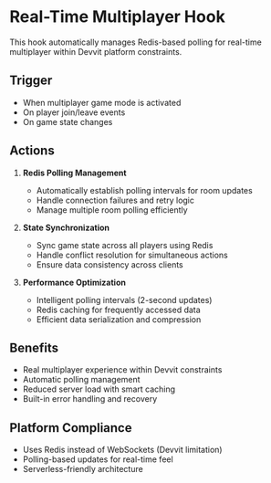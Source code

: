 # Real-Time Multiplayer Hook

This hook automatically manages Redis-based polling for real-time multiplayer within Devvit platform constraints.

## Trigger
- When multiplayer game mode is activated
- On player join/leave events
- On game state changes

## Actions
1. **Redis Polling Management**
   - Automatically establish polling intervals for room updates
   - Handle connection failures and retry logic
   - Manage multiple room polling efficiently

2. **State Synchronization**
   - Sync game state across all players using Redis
   - Handle conflict resolution for simultaneous actions
   - Ensure data consistency across clients

3. **Performance Optimization**
   - Intelligent polling intervals (2-second updates)
   - Redis caching for frequently accessed data
   - Efficient data serialization and compression

## Benefits
- Real multiplayer experience within Devvit constraints
- Automatic polling management
- Reduced server load with smart caching
- Built-in error handling and recovery

## Platform Compliance
- Uses Redis instead of WebSockets (Devvit limitation)
- Polling-based updates for real-time feel
- Serverless-friendly architecture